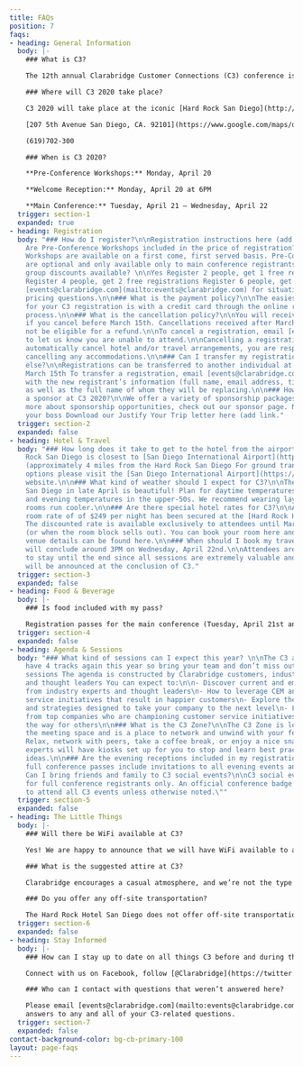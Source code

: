 ```yaml
---
title: FAQs
position: 7
faqs:
- heading: General Information
  body: |-
    ### What is C3?

    The 12th annual Clarabridge Customer Connections (C3) conference is the leading event for customer experience management and social customer service professionals. This 3-day event features a lineup of cutting-edge keynote speakers and more than 30 sessions featuring Clarabridge customers, partners, and analysts. The agenda is made up of 4 tracks, industry-specific sessions, as well as the opportunity for hands-on training with Clarabridge experts during advanced sessions for customers.

    ### Where will C3 2020 take place?

    C3 2020 will take place at the iconic [Hard Rock San Diego](http://www.hardrockhotelsd.com)

    [207 5th Avenue San Diego, CA. 92101](https://www.google.com/maps/dir//207+Fifth+Ave,+San+Diego,+CA+92101/@32.7075649,-117.1620988,17z/data=!4m8!4m7!1m0!1m5!1m1!1s0x80d9535a590ad079:0x536d10a44a3bc561!2m2!1d-117.1599101!2d32.7075604)

    (619)702-300

    ### When is C3 2020?

    **Pre-Conference Workshops:** Monday, April 20

    **Welcome Reception:** Monday, April 20 at 6PM

    **Main Conference:** Tuesday, April 21 – Wednesday, April 22
  trigger: section-1
  expanded: true
- heading: Registration
  body: "### How do I register?\n\nRegistration instructions here (add link)\n\n###
    Are Pre-Conference Workshops included in the price of registration?\n\nYes, Pre-Conference
    Workshops are available on a first come, first served basis. Pre-Conference Workshops
    are optional and only available only to main conference registrants.\n\n### Are
    group discounts available? \n\nYes Register 2 people, get 1 free registration
    Register 4 people, get 2 free registrations Register 6 people, get 3 free registrations\n\nContact
    [events@clarabridge.com](mailto:events@clarabridge.com) for situation-specific
    pricing questions.\n\n### What is the payment policy?\n\nThe easiest way to pay
    for your C3 registration is with a credit card through the online registration
    process.\n\n### What is the cancellation policy?\n\nYou will receive a full refund
    if you cancel before March 15th. Cancellations received after March 15th will
    not be eligible for a refund.\n\nTo cancel a registration, email [events@clarabridge.com](mailto:events@clarabridge.com)
    to let us know you are unable to attend.\n\nCancelling a registration does not
    automatically cancel hotel and/or travel arrangements, you are responsible for
    cancelling any accommodations.\n\n### Can I transfer my registration to someone
    else?\n\nRegistrations can be transferred to another individual at no charge until
    March 15th To transfer a registration, email [events@clarabridge.com](mailto:events@clarabridge.com)
    with the new registrant’s information (full name, email address, title, company)
    as well as the full name of whom they will be replacing.\n\n### How can I become
    a sponsor at C3 2020?\n\nWe offer a variety of sponsorship packages. To learn
    more about sponsorship opportunities, check out our sponsor page. Need help convincing
    your boss Download our Justify Your Trip letter here (add link."
  trigger: section-2
  expanded: false
- heading: Hotel & Travel
  body: "### How long does it take to get to the hotel from the airport? \n\nThe Hard
    Rock San Diego is closest to [San Diego International Airport](https://www.san.org)
    (approximately 4 miles from the Hard Rock San Diego For ground transportation
    options please visit the [San Diego International Airport](https://www.san.org)
    website.\n\n### What kind of weather should I expect for C3?\n\nThe weather in
    San Diego in late April is beautiful! Plan for daytime temperatures in the 70s,
    and evening temperatures in the upper-50s. We recommend wearing layers as session
    rooms run cooler.\n\n### Are there special hotel rates for C3?\n\nA discounted
    room rate of of $249 per night has been secured at the [Hard Rock Hotel San Diego](http://www.hardrockhotelsd.com).
    The discounted rate is available exclusively to attendees until March 27, 2020
    (or when the room block sells out). You can book your room here and additional
    venue details can be found here.\n\n### When should I book my travel home? \n\nC3
    will conclude around 3PM on Wednesday, April 22nd.\n\nAttendees are encouraged
    to stay until the end since all sessions are extremely valuable and the CX Awards
    will be announced at the conclusion of C3."
  trigger: section-3
  expanded: false
- heading: Food & Beverage
  body: |-
    ### Is food included with my pass?

    Registration passes for the main conference (Tuesday, April 21st and Wednesday, April 22nd) include breakfast, snacks during breaks, lunch and dinner. The Hard Rock offers a variety of dining options as well.
  trigger: section-4
  expanded: false
- heading: Agenda & Sessions
  body: "### What kind of sessions can I expect this year? \n\nThe C3 agenda will
    have 4 tracks again this year so bring your team and don’t miss out on these valuable
    sessions The agenda is constructed by Clarabridge customers, industry analysts
    and thought leaders You can expect to:\n\n- Discover current and emerging trends
    from industry experts and thought leaders\n- How to leverage CEM and digital customer
    service initiatives that result in happier customers\n- Explore the latest products
    and strategies designed to take your company to the next level\n- Learn best practices
    from top companies who are championing customer service initiatives and paving
    the way for others\n\n### What is the C3 Zone?\n\nThe C3 Zone is located amongst
    the meeting space and is a place to network and unwind with your fellow attendees.
    Relax, network with peers, take a coffee break, or enjoy a nice snack Clarabridge
    experts will have kiosks set up for you to stop and learn best practices and exchange
    ideas.\n\n### Are the evening receptions included in my registration? \n\nYes,
    full conference passes include invitations to all evening events and receptions.\n\n###
    Can I bring friends and family to C3 social events?\n\nC3 social events are exclusively
    for full conference registrants only. An official conference badge is required
    to attend all C3 events unless otherwise noted.\""
  trigger: section-5
  expanded: false
- heading: The Little Things
  body: |-
    ### Will there be WiFi available at C3?

    Yes! We are happy to announce that we will have WiFi available to all attendees. Login information will be available when you arrive at C3.

    ### What is the suggested attire at C3?

    Clarabridge encourages a casual atmosphere, and we’re not the type to impose a dress code. So wear whatever makes you comfortable, but you can’t go wrong with business casual. You may want to bring an extra layer to cover up, as session rooms can sometimes get a bit chilly.

    ### Do you offer any off-site transportation?

    The Hard Rock Hotel San Diego does not offer off-site transportation. Any additional transportation off-site will be at your personal expense and coordination.
  trigger: section-6
  expanded: false
- heading: Stay Informed
  body: |-
    ### How can I stay up to date on all things C3 before and during the event?

    Connect with us on Facebook, follow [@Clarabridge](https://twitter.com/Clarabridge) on Twitter and keep up with all things C3 with hashtag ['#C32020'](https://twitter.com/search?q=C320&src=typed_query) on social media.

    ### Who can I contact with questions that weren’t answered here?

    Please email [events@clarabridge.com](mailto:events@clarabridge.com) for
    answers to any and all of your C3-related questions.
  trigger: section-7
  expanded: false
contact-background-color: bg-cb-primary-100
layout: page-faqs
---
```



